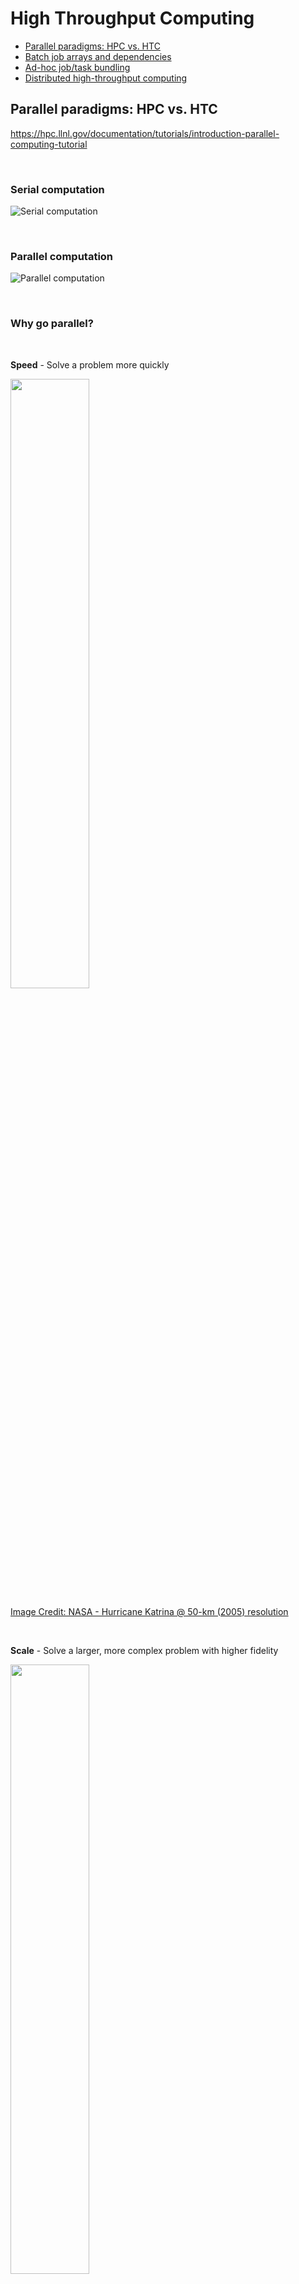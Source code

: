 # High Throughput Computing

- [Parallel paradigms: HPC vs. HTC](PARALLEL.md)
- [Batch job arrays and dependencies](ARRAYS.md)
- [Ad-hoc job/task bundling](BUNDLING.md)
- [Distributed high-throughput computing](DHTC.md)

## Parallel paradigms: HPC vs. HTC

https://hpc.llnl.gov/documentation/tutorials/introduction-parallel-computing-tutorial

</br>

### Serial computation

![Serial computation](https://hpc.llnl.gov/sites/default/files/styles/with_sidebar_1_up/public/serialProblem.gif)

</br>

### Parallel computation
![Parallel computation](https://hpc.llnl.gov/sites/default/files/styles/with_sidebar_1_up/public/parallelProblem.gif)

</br>

### Why go parallel?

</br>

**Speed** - Solve a problem more quickly

<img src='https://www.nasa.gov/sites/default/files/geos-5_wspd_2_katrina_0.png' width='50%' height='50%'/>

[Image Credit: NASA - Hurricane Katrina @ 50-km (2005) resolution](https://www.nasa.gov/feature/goddard/since-katrina-nasa-advances-storm-models-science)

</br>

**Scale** - Solve a larger, more complex problem with higher fidelity

<img src='https://www.nasa.gov/sites/default/files/geos-5_wspd_6_katrina_0.png' width='50%' height='50%'/>

[Image Credit: NASA - Hurricane Katrina @ 6.25-km (2015) resolution](https://www.nasa.gov/feature/goddard/since-katrina-nasa-advances-storm-models-science)

</br>

**Throughput** - Solve many (simple) problems more quickly

<img src='https://www.sdsc.edu/assets/images/news_items/PR20210414_IceCube_antineutrino_1280x800.jpg' width='50%' height='50%'/>

[Image Credit: IceCube- Glashow Event](https://www.sdsc.edu/News%20Items/PR20210414_IceCube_antineutrino.html)  

<img src='https://www.sdsc.edu/assets/images/news_items/PR20191119_GPU_Cloudburst.jpg' width='50%' height='50%'/>

[Image Credit: IceCube, SDSC/UCSD - GPU Cloud Burst Experiment](https://www.sdsc.edu/News%20Items/PR20191119_GPU_Cloudburst.html)

#

Next - [Batch job arrays and dependencies](ARRAYS.md)
